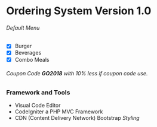 # Ordering System Version 1.0

###### Default Menu

* [x] Burger
* [x] Beverages
* [x] Combo Meals

###### Coupon Code **GO2018** with *10%* less if coupon code use.


### Framework and Tools 

* Visual Code Editor
* CodeIgniter a PHP MVC Framework
* CDN (Content Delivery Network) Bootstrap *Styling*
